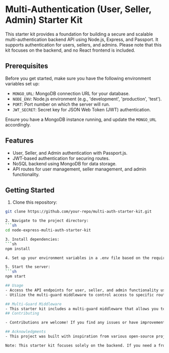 # Multi-Authentication (User, Seller, Admin) Starter Kit

This starter kit provides a foundation for building a secure and scalable multi-authentication backend API using Node.js, Express, and Passport. It supports authentication for users, sellers, and admins. Please note that this kit focuses on the backend, and no React frontend is included.

## Prerequisites

Before you get started, make sure you have the following environment variables set up:

- `MONGO_URL`: MongoDB connection URL for your database.
- `NODE_ENV`: Node.js environment (e.g., 'development', 'production', 'test').
- `PORT`: Port number on which the server will run.
- `JWT_SECRET`: Secret key for JSON Web Token (JWT) authentication.

Ensure you have a MongoDB instance running, and update the `MONGO_URL` accordingly.

## Features

- User, Seller, and Admin authentication with Passport.js.
- JWT-based authentication for securing routes.
- NoSQL backend using MongoDB for data storage.
- API routes for user management, seller management, and admin functionality.

## Getting Started

1. Clone this repository:
  ```sh
  git clone https://github.com/your-repo/multi-auth-starter-kit.git

2. Navigate to the project directory:
  ```sh
  cd node-express-multi-auth-starter-kit

3. Install dependencies:
  ```sh
  npm install

4. Set up your environment variables in a .env file based on the required variables mentioned above.

5. Start the server:
  ```sh
  npm start

## Usage
- Access the API endpoints for user, seller, and admin functionality using your preferred API client (e.g., Postman).
- Utilize the multi-guard middleware to control access to specific routes based on user roles.

## Multi-Guard Middleware
- This starter kit includes a multi-guard middleware that allows you to apply fine-grained access control to your routes based on user roles (user, seller, admin).
## Contributing

- Contributions are welcome! If you find any issues or have improvements to suggest, please open an issue or create a pull request.

## Acknowledgments
- This project was built with inspiration from various open-source projects and contributors in the Node.js and Express community.

Note: This starter kit focuses solely on the backend. If you need a frontend React application to complement this backend, consider building a separate React frontend application that consumes this API.




